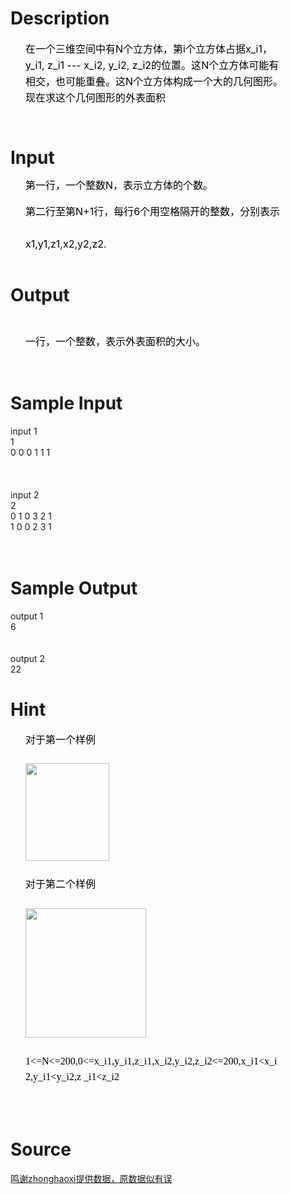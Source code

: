 
# Description

<div class="content"><div style="margin: 6pt 44.9pt 0pt 18pt; line-height: 19.5pt" align="left"><span style="font-size: medium"><span style="color: black">在一个三维空间中有</span><span style="color: black">N</span><span style="color: black">个立方体，第</span><span style="color: black">i</span><span style="color: black">个立方体占据</span><span style="color: black">x_i1</span><span style="color: black">，</span><span style="color: black">y_i1, z_i1 --- x_i2, y_i2, z_i2</span><span style="color: black">的位置。这</span><span style="color: black">N</span><span style="color: black">个立方体可能有相交，也可能重叠。这</span><span style="color: black">N</span><span style="color: black">个立方体构</span><span style="color: black">成一个大的几何图形。现在求这个几何图形的外表面积</span></span></div>
<div style="margin: 0cm -1.1pt 0pt 0cm; line-height: 10pt" align="left"><span style="font-size: medium"><span style="color: black"> </span></span></div>
<div style="margin: 0cm -1.1pt 0pt 0cm; line-height: 10pt" align="left"><span style="font-size: medium"><span style="color: black"> </span></span></div></div>

# Input

<div class="content"><div style="margin: 5pt -3pt 0pt 18pt; line-height: 12pt" align="left"><span style="font-size: medium"><span style="color: black">第一行，一个整数</span><span style="color: black">N</span><span style="color: black">，表示立方体的个数。</span></span></div>
<div style="margin: 6pt 44.9pt 0pt 18pt; line-height: 39pt"><span style="font-size: medium"><span style="color: black">第二行至第</span><span style="color: black">N+1</span><span style="color: black">行，每行</span><span style="color: black">6</span><span style="color: black">个用空格隔开的整数，分别表示</span><span style="color: black">x1,y1,z1,x2,y2,z2. </span></span></div></div>

# Output

<div class="content"><p> </p>
<div style="margin: 5pt -3pt 0pt 18pt; line-height: 12pt" align="left"><span style="font-size: medium"><span style="color: black">一行，一个整数，表示外表面积的大小。</span></span></div>
<div style="margin: 0cm -1.1pt 0pt 0cm; line-height: 10pt" align="left"><span style="font-size: medium"><span style="color: black"> </span></span></div>
<div style="margin: 0cm -1.1pt 0pt 0cm; line-height: 10pt" align="left"><span style="font-size: medium"><span style="color: black"> </span></span></div>
<div style="margin: 0cm -1.1pt 0pt 0cm; line-height: 6pt" align="left"><span style="font-size: medium"><span style="color: black"> </span></span></div></div>

# Sample Input

<div class="content"><span class="sampledata">input 1<br/>
1 <br/>
0  0 0 1 1 1<br/>
 <br/>
 <br/>
<br/>
input 2<br/>
2 <br/>
0  1 0 3 2 1<br/>
1  0 0 2 3 1<br/>
<br/>
 <br/>
 </span></div>

# Sample Output

<div class="content"><span class="sampledata">output 1<br/>
6 <br/>
<br/>
<br/>
output 2<br/>
22</span></div>

# Hint

<div class="content"><p></p><p class="MsoNormal" style="margin: 6pt 52.2pt 0pt 18pt; line-height: 19pt; mso-line-height-rule: exactly; mso-layout-grid-align: none"><span lang="EN-US" style="font-size: 12pt; color: black; font-family: &#34;Arial Unicode MS&#34;; mso-font-kerning: 0pt"><font face="Times New Roman">对于第一个样例</font></span></p><br/>
<p class="MsoNormal" style="margin: 6pt 52.2pt 0pt 18pt; line-height: 19pt; mso-line-height-rule: exactly; mso-layout-grid-align: none"><span lang="EN-US" style="font-size: 12pt; color: black; font-family: &#34;Arial Unicode MS&#34;; mso-font-kerning: 0pt"><font face="Times New Roman"><img height="156" alt="" width="134" src="source/bzoj/3234/img/aHR0cHM6Ly9seWRzeS5jb20vSnVkZ2VPbmxpbmUvdXBsb2FkLzIwMTMwNi8xKDUpLmpwZw==.jpg"/></font></span></p><br/>
<p class="MsoNormal" style="margin: 6pt 52.2pt 0pt 18pt; line-height: 19pt; mso-line-height-rule: exactly; mso-layout-grid-align: none"><span lang="EN-US" style="font-size: 12pt; color: black; font-family: &#34;Arial Unicode MS&#34;; mso-font-kerning: 0pt"><font face="Times New Roman">对于第二个样例</font></span></p><br/>
<p class="MsoNormal" style="margin: 6pt 52.2pt 0pt 18pt; line-height: 19pt; mso-line-height-rule: exactly; mso-layout-grid-align: none"><span lang="EN-US" style="font-size: 12pt; color: black; font-family: &#34;Arial Unicode MS&#34;; mso-font-kerning: 0pt"><font face="Times New Roman"><img height="207" alt="" width="193" src="source/bzoj/3234/img/aHR0cHM6Ly9seWRzeS5jb20vSnVkZ2VPbmxpbmUvdXBsb2FkLzIwMTMwNi8yKDIpLmpwZw==.jpg"/></font></span></p><br/>
<p class="MsoNormal" style="margin: 6pt 52.2pt 0pt 18pt; line-height: 19pt; mso-line-height-rule: exactly; mso-layout-grid-align: none"><span lang="EN-US" style="font-size: 12pt; color: black; font-family: &#34;Arial Unicode MS&#34;; mso-font-kerning: 0pt"><font face="Times New Roman">1&lt;=N&lt;=200,0&lt;=x_i1,y_i1,z_i1,x_i2,y_i2,z_i2&lt;=200,x_i1&lt;x_i2,y_i1&lt;y_i2,z _i1&lt;z_i2 <o:p></o:p></font></span></p><br/>
<p class="MsoNormal" align="left" style="margin: 0cm -1.1pt 0pt 0cm; line-height: 10pt; text-align: left; mso-line-height-rule: exactly; mso-layout-grid-align: none"><span lang="EN-US" style="font-size: 10pt; color: black; mso-font-kerning: 0pt; mso-bidi-font-size: 12.0pt"><span style="mso-spacerun: yes"><font face="Times New Roman"> </font></span><o:p></o:p></span></p><br/>
<p></p><p></p></div>

# Source

<div class="content"><p><a href="problemset.php?search=鸣谢zhonghaoxi提供数据，原数据似有误">鸣谢zhonghaoxi提供数据，原数据似有误</a></p></div>

